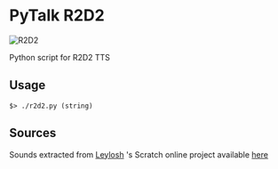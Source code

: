 # PyTalk R2D2

![R2D2](https://upload.wikimedia.org/wikipedia/en/3/39/R2-D2_Droid.png)

Python script for R2D2 TTS

## Usage

````shell
$> ./r2d2.py (string)
````

## Sources

Sounds extracted from [Leylosh](https://scratch.mit.edu/users/Leylosh/)
's Scratch online project available [here](https://scratch.mit.edu/projects/766189/)

